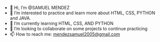 - 👋 Hi, I’m @SAMUEL MENDEZ
- 👀 I’m interested to practice and learn more about HTML, CSS, PYTHON and JAVA.
- 🌱 I’m currently learning HTML, CSS, AND PYTHON
- 💞️ I’m looking to collaborate on some projects to continue practicing
- 📫 How to reach me: mendezsamuel2005@gmail.com

<!---
TTVelsleider05/TTVelsleider05 is a ✨ special ✨ repository because its `README.md` (this file) appears on your GitHub profile.
You can click the Preview link to take a look at your changes.
--->
